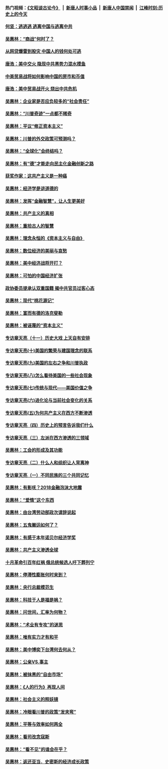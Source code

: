 #### 热门视频：[《文昭谈古论今》](https://github.com/gfw-breaker/wenzhao/blob/master/README.md?t=11090333) &nbsp;|&nbsp; [新唐人时事小品](https://github.com/gfw-breaker/ntdtv-comedy/blob/master/README.md?t=11090333) &nbsp;|&nbsp; [新唐人中国禁闻](https://github.com/gfw-breaker/ntdtv-news/blob/master/README.md?t=11090333) &nbsp;|&nbsp; [江峰时刻:历史上的今天](https://github.com/gfw-breaker/today-in-history/blob/master/README.md?t=11090333) 

#### [何坚：逃逃逃 逃离中国与逃离中共](../pages/nsc423/n10592891.md?t=11090333) 

#### [吴惠林：“商战”何时了？](../pages/nsc423/n10573558.md?t=11090333) 

#### [从网贷爆雷到股灾 中国人的钱何处可逃](../pages/nsc423/n10572800.md?t=11090333) 

#### [唐浩：美中交火 隐现中共黑势力混水摸鱼](../pages/nsc423/n10544040.md?t=11090333) 

#### [中美贸易战将如何影响中国的房市和币值](../pages/nsc423/n10543697.md?t=11090333) 

#### [唐浩：美中贸易战开火 烧出中共危机](../pages/nsc423/n10540126.md?t=11090333) 

#### [吴惠林：企业家是否应负较多的“社会责任”](../pages/nsc423/n10535022.md?t=11090333) 

#### [吴惠林：“川普奇迹”一点都不稀奇](../pages/nsc423/n10512808.md?t=11090333) 

#### [吴惠林：平议“修正资本主义”](../pages/nsc423/n10495724.md?t=11090333) 

#### [吴惠林：川普的外交政策可预测吗？](../pages/nsc423/n10462387.md?t=11090333) 

#### [吴惠林：“全球化”会终结吗？](../pages/nsc423/n10452838.md?t=11090333) 

#### [吴惠林：有“德”才能走向民主化金融创新之路](../pages/nsc423/n10432292.md?t=11090333) 

#### [获奖作家：这共产主义是一种癌](../pages/nsc423/n10431541.md?t=11090333) 

#### [吴惠林：经济学是讲道德的](../pages/nsc423/n10398014.md?t=11090333) 

#### [吴惠林：发挥“金融智慧”，让人生更美好](../pages/nsc423/n10375019.md?t=11090333) 

#### [吴惠林：共产主义的真相](../pages/nsc423/n10351394.md?t=11090333) 

#### [吴惠林：重拾古人的智慧](../pages/nsc423/n10337691.md?t=11090333) 

#### [吴惠林：理念永恒的《资本主义与自由》](../pages/nsc423/n10316274.md?t=11090333) 

#### [吴惠林：数位经济的美丽与哀愁](../pages/nsc423/n10292946.md?t=11090333) 

#### [吴惠林：美中经济战将开打？](../pages/nsc423/n10258825.md?t=11090333) 

#### [吴惠林：可怕的中国经济扩张](../pages/nsc423/n10219147.md?t=11090333) 

#### [政协委员提承认双重国籍 揭中共官员过客心态](../pages/nsc423/n10208809.md?t=11090333) 

#### [吴惠林：现代“桃花源记”](../pages/nsc423/n10185234.md?t=11090333) 

#### [吴惠林：富而有德的洛克斐勒](../pages/nsc423/n10142264.md?t=11090333) 

#### [吴惠林：被诬蔑的“资本主义”](../pages/nsc423/n10124816.md?t=11090333) 

#### [专访章天亮（十一）历史大戏 上天自有安排](../pages/nsc423/n10094905.md?t=11090333) 

#### [专访章天亮(十)美国的繁荣与建国理念的联系](../pages/nsc423/n10094899.md?t=11090333) 

#### [专访章天亮(九)美国的左右之争和川普执政](../pages/nsc423/n10094889.md?t=11090333) 

#### [专访章天亮(八)怎么看待美国的一些社会现象](../pages/nsc423/n10094857.md?t=11090333) 

#### [专访章天亮(七)传统与现代——美国价值之争](../pages/nsc423/n10093140.md?t=11090333) 

#### [专访章天亮(六)进化论与当前社会变化的关系](../pages/nsc423/n10092036.md?t=11090333) 

#### [专访章天亮(五)为何共产主义在西方不断渗透](../pages/nsc423/n10083620.md?t=11090333) 

#### [专访章天亮（四）历史上的预言告诉我们什么](../pages/nsc423/n10083606.md?t=11090333) 

#### [专访章天亮（三）左派在西方渗透的三领域](../pages/nsc423/n10081115.md?t=11090333) 

#### [吴惠林：工会的形成及其功能](../pages/nsc423/n10080633.md?t=11090333) 

#### [专访章天亮（二）什么人和组织让人背离神](../pages/nsc423/n10076637.md?t=11090333) 

#### [专访章天亮（一）不同民族的三个共同记忆](../pages/nsc423/n10074188.md?t=11090333) 

#### [吴惠林：有影呒？2018金融泡沫大地震](../pages/nsc423/n10040534.md?t=11090333) 

#### [吴惠林：“爱情”这个东西](../pages/nsc423/n10019423.md?t=11090333) 

#### [吴惠林：由台湾劳动部政次请辞说起](../pages/nsc423/n9979679.md?t=11090333) 

#### [吴惠林：五鬼搬运如何了？](../pages/nsc423/n9925338.md?t=11090333) 

#### [吴惠林：有感于本年诺贝尔经济学奖](../pages/nsc423/n9871883.md?t=11090333) 

#### [吴惠林：共产主义渗透全球](../pages/nsc423/n9812748.md?t=11090333) 

#### [十月革命引百年红祸 俄总统候选人吁下葬列宁](../pages/nsc423/n9810182.md?t=11090333) 

#### [吴惠林：停滞性膨胀何时来到？](../pages/nsc423/n9764136.md?t=11090333) 

#### [吴惠林：央行总裁模范生](../pages/nsc423/n9728134.md?t=11090333) 

#### [吴惠林：科技于人是福是祸？](../pages/nsc423/n9672982.md?t=11090333) 

#### [吴惠林：问世间，汇率为何物？](../pages/nsc423/n9621788.md?t=11090333) 

#### [吴惠林：“术业有专攻”的迷思](../pages/nsc423/n9580363.md?t=11090333) 

#### [吴惠林：唯有实力才有和平](../pages/nsc423/n9529599.md?t=11090333) 

#### [吴惠林：美中博奕下台湾何去何从？](../pages/nsc423/n9483598.md?t=11090333) 

#### [吴惠林：公亲VS.事主](../pages/nsc423/n9425637.md?t=11090333) 

#### [吴惠林：被抹黑的“自由市场”](../pages/nsc423/n9351545.md?t=11090333) 

#### [吴惠林：《人的行为》再现人间](../pages/nsc423/n9296339.md?t=11090333) 

#### [吴惠林：社会主义的照妖镜](../pages/nsc423/n9243460.md?t=11090333) 

#### [吴惠林：冷眼看川普的政策“发夹弯”](../pages/nsc423/n9120684.md?t=11090333) 

#### [吴惠林：平等与效率如何两全](../pages/nsc423/n9075430.md?t=11090333) 

#### [吴惠林：看司改念寇斯](../pages/nsc423/n9024915.md?t=11090333) 

#### [吴惠林：“看不见”的谁会在乎？](../pages/nsc423/n8977488.md?t=11090333) 

#### [吴惠林：返还亚当．史密斯的经济成长政策](../pages/nsc423/n8931896.md?t=11090333) 


